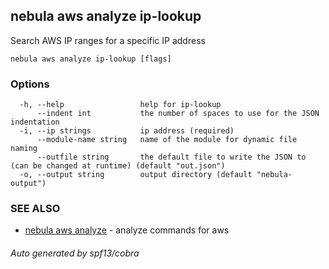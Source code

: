 ## nebula aws analyze ip-lookup

Search AWS IP ranges for a specific IP address

```
nebula aws analyze ip-lookup [flags]
```

### Options

```
  -h, --help                 help for ip-lookup
      --indent int           the number of spaces to use for the JSON indentation
  -i, --ip strings           ip address (required)
      --module-name string   name of the module for dynamic file naming
      --outfile string       the default file to write the JSON to (can be changed at runtime) (default "out.json")
  -o, --output string        output directory (default "nebula-output")
```

### SEE ALSO

* [nebula aws analyze](nebula_aws_analyze.md)	 - analyze commands for aws

###### Auto generated by spf13/cobra
